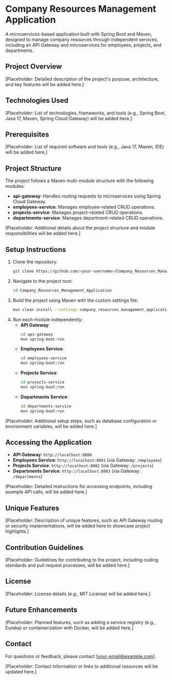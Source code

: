 # Company Resources Management Application

A microservices-based application built with Spring Boot and Maven, designed to manage company resources through independent services, including an API Gateway and microservices for employees, projects, and departments.

## Project Overview

[Placeholder: Detailed description of the project's purpose, architecture, and key features will be added here.]

## Technologies Used

[Placeholder: List of technologies, frameworks, and tools (e.g., Spring Boot, Java 17, Maven, Spring Cloud Gateway) will be added here.]

## Prerequisites

[Placeholder: List of required software and tools (e.g., Java 17, Maven, IDE) will be added here.]

## Project Structure

The project follows a Maven multi-module structure with the following modules:

- **api-gateway**: Handles routing requests to microservices using Spring Cloud Gateway.
- **employees-service**: Manages employee-related CRUD operations.
- **projects-service**: Manages project-related CRUD operations.
- **departments-service**: Manages department-related CRUD operations.

[Placeholder: Additional details about the project structure and module responsibilities will be added here.]

## Setup Instructions

1. Clone the repository:
   ```bash
   git clone https://github.com/<your-username>/Company_Resources_Management_Application.git
   ```
2. Navigate to the project root:
   ```bash
   cd Company_Resources_Management_Application
   ```
3. Build the project using Maven with the custom settings file:
   ```bash
   mvn clean install --settings company_resources_management_application_settings.xml
   ```
4. Run each module independently:
   - **API Gateway**:
     ```bash
     cd api-gateway
     mvn spring-boot:run
     ```
   - **Employees Service**:
     ```bash
     cd employees-service
     mvn spring-boot:run
     ```
   - **Projects Service**:
     ```bash
     cd projects-service
     mvn spring-boot:run
     ```
   - **Departments Service**:
     ```bash
     cd departments-service
     mvn spring-boot:run
     ```

[Placeholder: Additional setup steps, such as database configuration or environment variables, will be added here.]

## Accessing the Application

- **API Gateway**: `http://localhost:8080`
- **Employees Service**: `http://localhost:8081` (via Gateway: `/employees`)
- **Projects Service**: `http://localhost:8082` (via Gateway: `/projects`)
- **Departments Service**: `http://localhost:8083` (via Gateway: `/departments`)

[Placeholder: Detailed instructions for accessing endpoints, including example API calls, will be added here.]

## Unique Features

[Placeholder: Description of unique features, such as API Gateway routing or security implementations, will be added here to showcase project highlights.]

## Contribution Guidelines

[Placeholder: Guidelines for contributing to the project, including coding standards and pull request processes, will be added here.]

## License

[Placeholder: License details (e.g., MIT License) will be added here.]

## Future Enhancements

[Placeholder: Planned features, such as adding a service registry (e.g., Eureka) or containerization with Docker, will be added here.]

## Contact

For questions or feedback, please contact [your-email@example.com].

[Placeholder: Contact information or links to additional resources will be updated here.]